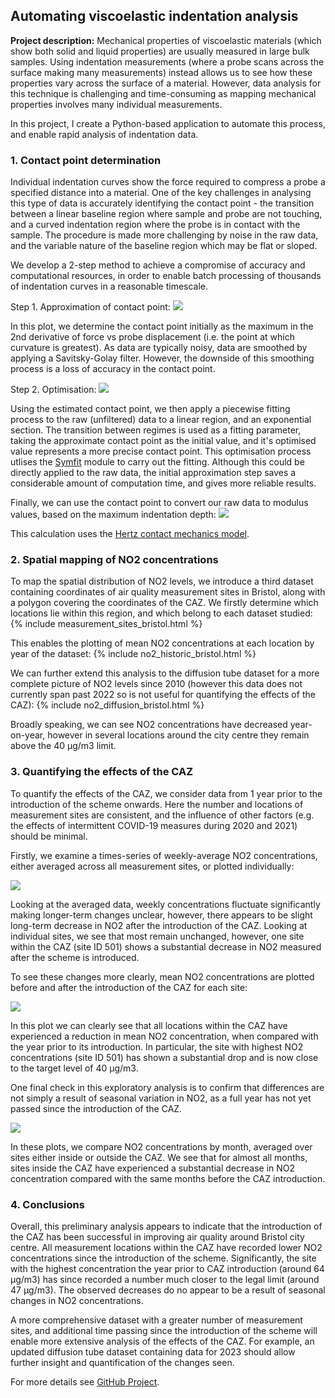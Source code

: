 ## Automating viscoelastic indentation analysis

**Project description:** Mechanical properties of viscoelastic materials (which show both solid and liquid properties) are usually measured in large bulk samples.
Using indentation measurements (where a probe scans across the surface making many measurements) instead allows us to see how these properties vary across the surface of a material. 
However, data analysis for this technique is challenging and time-consuming as mapping mechanical properties involves many individual measurements.

In this project, I create a Python-based application to automate this process, and enable rapid analysis of indentation data.

### 1. Contact point determination

Individual indentation curves show the force required to compress a probe a specified distance into a material. One of the key challenges in analysing this type of data is accurately identifying the contact point - the transition between a linear baseline region where sample and probe are not touching, and a curved indentation region where the probe is in contact with the sample. The procedure is made more challenging by noise in the raw data, and the variable nature of the baseline region which may be flat or sloped.

We develop a 2-step method to achieve a compromise of accuracy and computational resources, in order to enable batch processing of thousands of indentation curves in a reasonable timescale.

Step 1. Approximation of contact point:
<img src="images/viscoelasticity/CP_approx.png?raw=true"/>

In this plot, we determine the contact point initially as the maximum in the 2nd derivative of force vs probe displacement (i.e. the point at which curvature is greatest). As data are typically noisy, data are smoothed by applying a Savitsky-Golay filter. However, the downside of this smoothing process is a loss of accuracy in the contact point.

Step 2. Optimisation: 
<img src="images/viscoelasticity/CP_precise.png?raw=true"/>

Using the estimated contact point, we then apply a piecewise fitting process to the raw (unfiltered) data to a linear region, and an exponential section. The transition between regimes is used as a fitting parameter, taking the approximate contact point as the initial value, and it's optimised value represents a more precise contact point.
This optimisation process utlises the [Symfit](https://symfit.readthedocs.io/en/stable/index.html#) module to carry out the fitting. Although this could be directly applied to the raw data, the initial approximation step saves a considerable amount of computation time, and gives more reliable results.

Finally, we can use the contact point to convert our raw data to modulus values, based on the maximum indentation depth:
<img src="images/viscoelasticity/depth.png?raw=true"/>

This calculation uses the [Hertz contact mechanics model](https://en.wikipedia.org/wiki/Contact_mechanics).


### 2. Spatial mapping of NO2 concentrations

To map the spatial distribution of NO2 levels, we introduce a third dataset containing coordinates of air quality measurement sites in Bristol, along with a polygon covering the coordinates of the CAZ. We firstly determine which locations lie within this region, and which belong to each dataset studied:
{% include measurement_sites_bristol.html %}


This enables the plotting of mean NO2 concentrations at each location by year of the dataset:
{% include no2_historic_bristol.html %}


We can further extend this analysis to the diffusion tube dataset for a more complete picture of NO2 levels since 2010 (however this data does not currently span past 2022 so is not useful for quantifying the effects of the CAZ):
{% include no2_diffusion_bristol.html %}


Broadly speaking, we can see NO2 concentrations have decreased year-on-year, however in several locations around the city centre they remain above the 40 μg/m3 limit.


### 3. Quantifying the effects of the CAZ

To quantify the effects of the CAZ, we consider data from 1 year prior to the introduction of the scheme onwards. Here the number and locations of measurement sites are consistent, and the influence of other factors (e.g. the effects of intermittent COVID-19 measures during 2020 and 2021) should be minimal.

Firstly, we examine a times-series of weekly-average NO2 concentrations, either averaged across all measurement sites, or plotted individually:

<img src="images/CAZ/timeseries.png?raw=true"/>

Looking at the averaged data, weekly concentrations fluctuate significantly making longer-term changes unclear, however, there appears to be slight long-term decrease in NO2 after the introduction of the CAZ. Looking at individual sites, we see that most remain unchanged, however, one site within the CAZ (site ID 501) shows a substantial decrease in NO2 measured after the scheme is introduced.

To see these changes more clearly, mean NO2 concentrations are plotted before and after the introduction of the CAZ for each site:

<img src="images/CAZ/barplot.png?raw=true"/>

In this plot we can clearly see that all locations within the CAZ have experienced a reduction in mean NO2 concentration, when compared with the year prior to its introduction. In particular, the site with highest NO2 concentrations (site ID 501) has shown a substantial drop and is now close to the target level of 40 µg/m3.

One final check in this exploratory analysis is to confirm that differences are not simply a result of seasonal variation in NO2, as a full year has not yet passed since the introduction of the CAZ.

<img src="images/CAZ/caz_bymonth.png?raw=true"/>

In these plots, we compare NO2 concentrations by month, averaged over sites either inside or outside the CAZ. We see that for almost all months, sites inside the CAZ have experienced a substantial decrease in NO2 concentration compared with the same months before the CAZ introduction.


### 4. Conclusions

Overall, this preliminary analysis appears to indicate that the introduction of the CAZ has been successful in improving air quality around Bristol city centre. All measurement locations within the CAZ have recorded lower NO2 concentrations since the introduction of the scheme. Significantly, the site with the highest concentration the year prior to CAZ introduction (around 64 μg/m3) has since recorded a number much closer to the legal limit (around 47 μg/m3). The observed decreases do no appear to be a result of seasonal changes in NO2 concentrations.

A more comprehensive dataset with a greater number of measurement sites, and additional time passing since the introduction of the scheme will enable more extensive analysis of the effects of the CAZ. For example, an updated diffusion tube dataset containing data for 2023 should allow further insight and quantification of the changes seen.

For more details see [GitHub Project](https://guides.github.com/features/mastering-markdown/).

